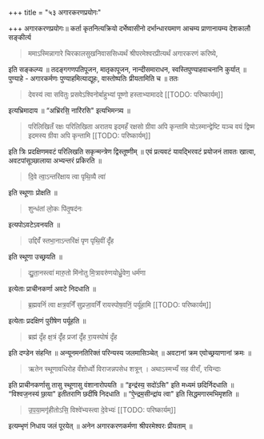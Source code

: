 +++
title = "५३ अगारकरणप्रयोगः"

+++
अगारकरणप्रयोगः॥ कर्ता कृतनित्यक्रियो दर्भेष्वासीनो दर्भान्धारयमाण आचम्य प्राणानायम्य देशकालौ सङ्कीर्त्य 

> ममाऽस्मिन्नागारे चिरकालसुखनिवाससिध्यर्थं श्रीपरमेश्वरप्रीत्यर्थं अगारकरणं करिष्ये,

इति सङ्कल्प्य ॥ तदङ्गगणपतिपूजन, मातृकापूजन, नान्दीसमाराधन, स्वस्तिपुण्याहवाचनानि कुर्यात् ॥ पुण्याहे - अगारकर्मणः पुण्याहमित्याद्यूहः, वास्तोष्पतिः प्रीयतामिति च ॥ ततः 

> देवस्य॑ त्वा सवितुः प्रसवेऽश्विनोर्बाहुभ्यां पूष्णो हस्ताभ्यामाददे
[[TODO: परिष्कार्यम्]]

इत्यभ्रिमादाय ॥ “अभ्रि॑रसि॒ नारि॑रसि" इत्यभिमन्त्र्य ॥ 

> परिलिखितँ रक्षः परिलिखिता अरातय इदमहँ रक्षसो ग्रीवा अपि कृन्तामि योऽस्मान्द्वेष्टि यञ्च वयं द्विष्म इदमस्य ग्रीवा अपि कृन्तामि
[[TODO: परिष्कार्यम्]]

इति त्रिः प्रदक्षिणमवटं परिलिखति सकृन्मन्त्रेण द्विस्तूष्णीम् ॥ एवं प्रत्यवटं यावद्भिरवटं प्रयोजनं तावतः खात्वा, अवटपांसूञ्छालाया अभ्यन्तरं प्रकिरति ॥ 

> दि॒वे त्वा॒ऽन्तरि॑क्षाय त्वा पृथि॒व्यै त्वा॑

इति स्थूणाः प्रोक्षति ॥ 

> शुन्ध॑तां लो॒कः पि॑तृ॒षद॑नः

इत्यपोऽवटेऽवनयति ॥ 

> उद्दिवँ॑ स्तभा॒नाऽन्तरि॑क्षं पृण पृथि॒वीं दृँ॑ह

इति स्थूणा उच्छ्रयति ॥ 

> द्यु॒ता॒नस्त्वा॑ मारु॒तो मि॑नोतु मि॒त्रावरु॑णयोर्ध्रु॒वेण॒ धर्म॑णा

इत्येताः प्राचीनकर्णा अवटे निदधाति ॥ 

> ब्र॒ह्मवनिं॑ त्वा क्षत्र॒वनिँ॑ सुप्रजा॒वनिँ॑ रायस्पोष॒वनिं॒ पर्यू॑हामि
[[TODO: परिष्कार्यम्]]

इत्येताः प्रदक्षिणं पुरीषेण पर्यूहति ॥ 

> ब्रह्म॑ दृँह क्ष॒त्रं दृँ॑ह प्रजां दृँ॑ह रा॒यस्पोषं॑ दृँह

इति दण्डेन संहन्ति ॥ अन्यूनमनतिरिक्तं परिन्यस्य जलमासिञ्चेत् ॥ अवटानां क्रम एवोच्छ्रयाणानां क्रमः ॥ 

> ऋतेन स्थूणावधिरोह वँशोर्ध्वो विराजन्नपसेध शत्रून् । अथाऽस्मभ्यँ सह वीराँ, रयिन्दाः

इति प्राचीनकर्णासु तासु स्थूणासु वंशानारोपयति ॥ “इन्द्र॑स्य॒ सदो॑ऽसि" इति मध्यमं छदिर्निदधाति ॥ “विश्वज॒नस्य॑ छा॒या" इतीतराणि छदींषि निदधाति ॥ “ऐ॒न्द्रम॒सीन्द्रा॑य त्वा" इति सिद्धमगारमभिमृशति ॥ 

> उ॒प॒या॒मगृ॑हीतोऽसि॒ विश्वे॑भ्यस्त्वा दे॒वेभ्यः॑
[[TODO: परिष्कार्यम्]]

इत्यम्भृणं निधाय जलं पूरयेत् ॥ अनेन अगारकरणकर्मणा श्रीपरमेश्वरः प्रीयताम् ॥